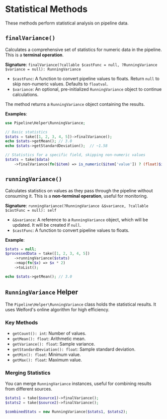 # Statistical Methods

These methods perform statistical analysis on pipeline data.

## `finalVariance()`

Calculates a comprehensive set of statistics for numeric data in the pipeline. This is a **terminal operation**.

**Signature**: `finalVariance(?callable $castFunc = null, ?RunningVariance $variance = null): RunningVariance`

-   `$castFunc`: A function to convert pipeline values to floats. Return `null` to skip non-numeric values. Defaults to `floatval`.
-   `$variance`: An optional, pre-initialized `RunningVariance` object to continue calculations.

The method returns a `RunningVariance` object containing the results.

**Examples**:

```php
use Pipeline\Helper\RunningVariance;

// Basic statistics
$stats = take([1, 2, 3, 4, 5])->finalVariance();
echo $stats->getMean(); // 3.0
echo $stats->getStandardDeviation();  // ~1.58

// Statistics for a specific field, skipping non-numeric values
$stats = take($data)
    ->finalVariance(fn($item) => is_numeric($item['value']) ? (float)$item['value'] : null);
```

## `runningVariance()`

Calculates statistics on values as they pass through the pipeline without consuming it. This is a **non-terminal operation**, useful for monitoring.

**Signature**: `runningVariance(?RunningVariance &$variance, ?callable $castFunc = null): self`

-   `&$variance`: A reference to a `RunningVariance` object, which will be updated. It will be created if `null`.
-   `$castFunc`: A function to convert pipeline values to floats.

**Example**:

```php
$stats = null;
$processedData = take([1, 2, 3, 4, 5])
    ->runningVariance($stats)
    ->map(fn($x) => $x * 2)
    ->toList();

echo $stats->getMean(); // 3.0
```

## `RunningVariance` Helper

The `Pipeline\Helper\RunningVariance` class holds the statistical results. It uses Welford's online algorithm for high efficiency.

### Key Methods

-   `getCount(): int`: Number of values.
-   `getMean(): float`: Arithmetic mean.
-   `getVariance(): float`: Sample variance.
-   `getStandardDeviation(): float`: Sample standard deviation.
-   `getMin(): float`: Minimum value.
-   `getMax(): float`: Maximum value.

### Merging Statistics

You can merge `RunningVariance` instances, useful for combining results from different sources.

```php
$stats1 = take($source1)->finalVariance();
$stats2 = take($source2)->finalVariance();

$combinedStats = new RunningVariance($stats1, $stats2);
```
